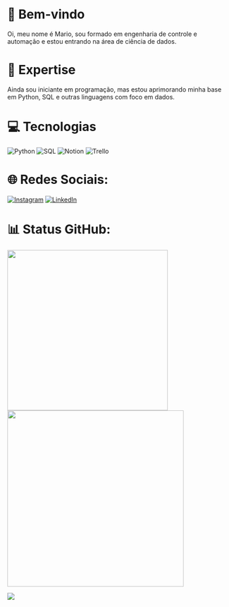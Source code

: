 # 👋 Bem-vindo

Oi, meu nome é Mario, sou formado em engenharia de controle e automação e estou entrando na área de ciência de dados.


# 🚀 Expertise

Ainda sou iniciante em programação, mas estou aprimorando minha base em Python, SQL e outras linguagens com foco em dados.

# 💻 Tecnologias
![Python](https://img.shields.io/badge/Python-000?style=for-the-badge&logo=python) ![SQL](https://img.shields.io/badge/SQL-4479A1.svg?style=for-the-badge&logo=MySQL&logoColor=black) ![Notion](https://img.shields.io/badge/Notion-%23000000.svg?style=for-the-badge&logo=notion&logoColor=white) ![Trello](https://img.shields.io/badge/Trello-%23026AA7.svg?style=for-the-badge&logo=Trello&logoColor=white)

# 🌐 Redes Sociais:
[![Instagram](https://img.shields.io/badge/Instagram-%23E4405F.svg?logo=Instagram&logoColor=white)](https://www.instagram.com/mariofurtuoso/) [![LinkedIn](https://img.shields.io/badge/LinkedIn-%230077B5.svg?logo=linkedin&logoColor=white)](https://linkedin.com/in/mariofurtuoso)

# 📊 Status GitHub:
<img src="https://github-readme-stats-wheat-two-53.vercel.app/api?username=mariofurtuoso&theme=neon&hide_border=false&include_all_commits=false&count_private=false"  width="364px" />                    <img src="https://github-readme-streak-stats.herokuapp.com/?user=mariofurtuoso&theme=neon&hide_border=false"  width="400px" />



![](https://github-readme-stats-wheat-two-53.vercel.app/api/top-langs/?username=mariofurtuoso&theme=neon&hide_border=false&include_all_commits=false&count_private=false&layout=compact)
